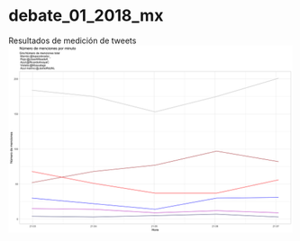# debate_01_2018_mx
Resultados de medición de tweets
![alt text](https://github.com/jsp9/debate_01_2018_mx/blob/master/plot_menciones.png)

